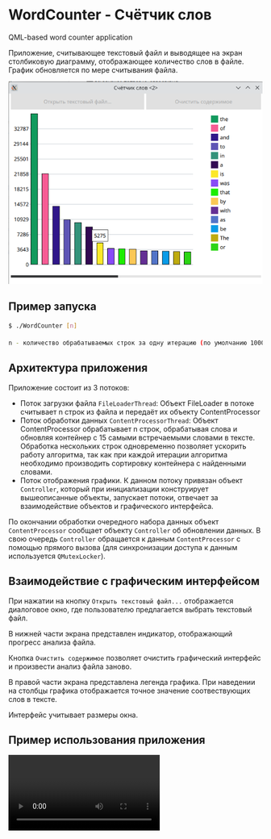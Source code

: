 # WordCounter - Счётчик слов

QML-based word counter application

Приложение, считывающее текстовый файл и выводящее на экран столбиковую диаграмму, отображающее количество слов в файле. График обновляется по мере считывания файла.

![Word Counter](WordCounter.png "Word Counter")

## Пример запуска
```bash
$ ./WordCounter [n]

n - количество обрабатываемых строк за одну итерацию (по умолчанию 1000)
```

## Архитектура приложения

Приложение состоит из 3 потоков:
* Поток загрузки файла `FileLoaderThread`: Объект FileLoader в потоке считывает n строк из файла и передаёт их объекту ContentProcessor    
* Поток обработки данных `ContentProcessorThread`: Объект ContentProcessor обрабатывает n строк, обрабатывая слова и обновляя контейнер с 15 самыми встречаемыми словами в тексте. Обработка нескольких строк одновременно позволяет ускорить работу алгоритма, так как при каждой итерации алгоритма необходимо производить сортировку контейнера с найденными словами.
* Поток отображения графики. К данном потоку привязан объект `Controller`, который при инициализации конструирует вышеописанные объекты, запускает потоки, отвечает за взаимодействие  объектов и графического интерфейса.

По окончании обработки очередного набора данных объект `ContentProcessor` сообщает объекту `Controller` об обновлении данных. В свою очередь `Controller` обращается к данным `ContentProcessor` с помощью прямого вызова (для синхронизации доступа к данным используется `QMutexLocker`).

## Взаимодействие с графическим интерфейсом

При нажатии на кнопку `Открыть текстовый файл...` отображается диалоговое окно, где пользователю предлагается выбрать текстовый файл.

В нижней части экрана представлен индикатор, отображающий прогресс анализа файла.

Кнопка `Очистить содержимое` позволяет очистить графический интерфейс и произвести анализ файла заново.

В правой части экрана представлена легенда графика. При наведении на столбцы графика отображается точное значение соотвествующих слов в тексте.

Интерфейс учитывает размеры окна.

## Пример использования приложения

![Word Counter](WordCounterExample.mp4 "Word Counter")


